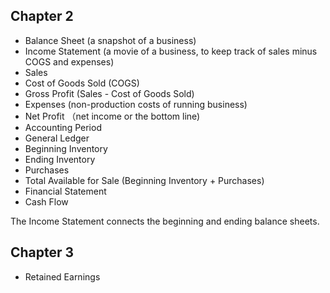 ## Chapter 2
+ Balance Sheet (a snapshot of a business)
+ Income Statement (a movie of a business, to keep track of sales minus COGS and expenses)
+ Sales
+ Cost of Goods Sold (COGS)
+ Gross Profit (Sales - Cost of Goods Sold)
+ Expenses (non-production costs of running business)
+ Net Profit （net income or the bottom line)
+ Accounting Period
+ General Ledger
+ Beginning Inventory
+ Ending Inventory
+ Purchases
+ Total Available for Sale (Beginning Inventory + Purchases)
+ Financial Statement
+ Cash Flow

The Income Statement connects the beginning and ending balance sheets.

## Chapter 3
+ Retained Earnings
